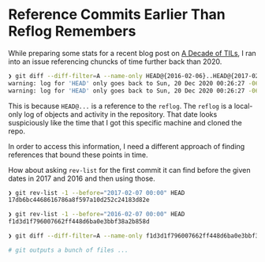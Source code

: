 # Reference Commits Earlier Than Reflog Remembers

While preparing some stats for a recent blog post on [A Decade of
TILs](https://www.visualmode.dev/a-decade-of-tils), I ran into an issue
referencing chuncks of time further back than 2020.

```bash
❯ git diff --diff-filter=A --name-only HEAD@{2016-02-06}..HEAD@{2017-02-06} -- "*.md"
warning: log for 'HEAD' only goes back to Sun, 20 Dec 2020 00:26:27 -0600
warning: log for 'HEAD' only goes back to Sun, 20 Dec 2020 00:26:27 -0600
```

This is because `HEAD@...` is a reference to the `reflog`. The `reflog` is a
local-only log of objects and activity in the repository. That date looks
suspiciously like the time that I got this specific machine and cloned the
repo.

In order to access this information, I need a different approach of finding
references that bound these points in time.

How about asking `rev-list` for the first commit it can find before the given
dates in 2017 and 2016 and then using those.

```bash
❯ git rev-list -1 --before="2017-02-07 00:00" HEAD
17db6bc4468616786a8f597a10d252c24183d82e

❯ git rev-list -1 --before="2016-02-07 00:00" HEAD
f1d3d1f796007662ff448d6ba0e3bbf38a2b858d

❯ git diff --diff-filter=A --name-only f1d3d1f796007662ff448d6ba0e3bbf38a2b858d..17db6bc4468616786a8f597a10d252c24183d82e -- "*.md"

# git outputs a bunch of files ...
```
